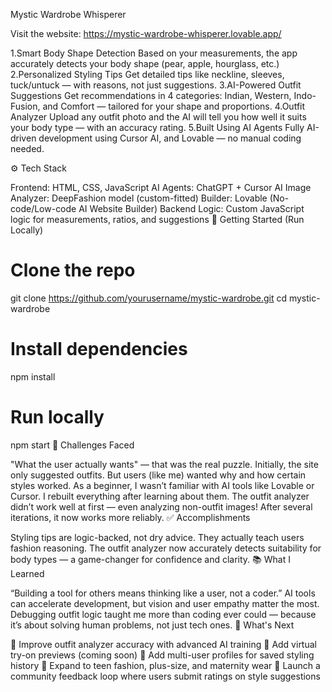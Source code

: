 Mystic Wardrobe Whisperer


Visit the website: https://mystic-wardrobe-whisperer.lovable.app/ 


1.Smart Body Shape Detection
Based on your measurements, the app accurately detects your body shape (pear, apple, hourglass, etc.)
2.Personalized Styling Tips
Get detailed tips like neckline, sleeves, tuck/untuck — with reasons, not just suggestions.
3.AI-Powered Outfit Suggestions
Get recommendations in 4 categories: Indian, Western, Indo-Fusion, and Comfort — tailored for your shape and proportions.
4.Outfit Analyzer
Upload any outfit photo and the AI will tell you how well it suits your body type — with an accuracy rating.
5.Built Using AI Agents
Fully AI-driven development using  Cursor AI, and Lovable — no manual coding needed.



⚙️ Tech Stack

Frontend: HTML, CSS, JavaScript
AI Agents: ChatGPT + Cursor AI
Image Analyzer: DeepFashion model (custom-fitted)
Builder: Lovable (No-code/Low-code AI Website Builder)
Backend Logic: Custom JavaScript logic for measurements, ratios, and suggestions
🚀 Getting Started (Run Locally)

# Clone the repo
git clone https://github.com/yourusername/mystic-wardrobe.git
cd mystic-wardrobe

# Install dependencies
npm install

# Run locally
npm start
🧩 Challenges Faced

"What the user actually wants" — that was the real puzzle.
Initially, the site only suggested outfits. But users (like me) wanted why and how certain styles worked.
As a beginner, I wasn’t familiar with AI tools like Lovable or Cursor. I rebuilt everything after learning about them.
The outfit analyzer didn’t work well at first — even analyzing non-outfit images! After several iterations, it now works more reliably.
✅ Accomplishments

Styling tips are logic-backed, not dry advice. They actually teach users fashion reasoning.
The outfit analyzer now accurately detects suitability for body types — a game-changer for confidence and clarity.
📚 What I Learned

“Building a tool for others means thinking like a user, not a coder.”
AI tools can accelerate development, but vision and user empathy matter the most.
Debugging outfit logic taught me more than coding ever could — because it’s about solving human problems, not just tech ones.
🔮 What's Next

🔧 Improve outfit analyzer accuracy with advanced AI training
🤖 Add virtual try-on previews (coming soon)
👥 Add multi-user profiles for saved styling history
🎯 Expand to teen fashion, plus-size, and maternity wear
🧵 Launch a community feedback loop where users submit ratings on style suggestions

